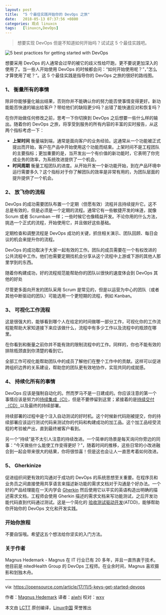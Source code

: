 ```yaml
---
layout: post
title:	"5 个最佳实践开始你的 DevOps 之旅"
date:	2018-05-13 07:37:56 +0800 
categories:	观点 linuxcn 
tags:	[linuxcn,DevOps]
---
```




> 
> 想要实现 DevOps 但是不知道如何开始吗？试试这 5 个最佳实践吧。
> 
> 
> 


![5 best practices for getting started with DevOps](/Asserts/Images//attachment/album/201805/13/073759q00kz56ze1eiqe1p.png "5 best practices for getting started with DevOps")


想要采用 DevOps 的人通常会过早的被它的歧义性给吓跑，更不要说更加深入的使用了。当一些人开始使用 DevOps 的时候都会问：“如何开始使用呢？”，”怎么才算使用了呢？“。这 5 个最佳实践是指导你的 DevOps 之旅的很好的路线图。


### 1、 衡量所有的事情


除非你能够量化输出结果，否则你并不能确认你的努力能否使事情变得更好。新功能能否快速的输出给客户？带给他们的缺陷更少吗？出错了能快速应对和恢复吗？


在你开始做任何修改之前，思考一下你切换到 DevOps 之后想要一些什么样的输出。随着你的 DevOps 之旅，将享受到服务的所有内容的丰富的实时报告，从这两个指标考虑一下：


* **上架时间** 衡量端到端，通常是面向客户的业务经验。这通常从一个功能被正式提出而开始，客户在产品中开始使用这个功能而结束。上架时间不是工程团队的主要指标；更加重要的是，当开发出一个有价值的新功能时，它表明了你完成业务的效率，为系统改进提供了一个机会。
* **时间周期** 衡量工程团队的进度。从开始开发一个新功能开始，到在产品环境中运行需要多久？这个指标对于你了解团队的效率是非常有用的，为团队层面的提升提供了一个机会。


### 2、 放飞你的流程


DevOps 的成功需要团队布置一个定期（但愿有效）流程并且持续提升它。这不总是有效的，但是必须是一个定期的流程。通常它有一些敏捷开发的味道，就像 Scrum 或者 Scrumban 一样；一些时候它也像精益开发。不论你用的什么方法，挑选一个正式的流程，开始使用它，并且做好这些基础。


定期检查和调整流程是 DevOps 成功的关键，抓住相关演示、团队回顾、每日会议的机会来提升你的流程。


DevOps 的成功取决于大家一起有效的工作。团队的成员需要在一个有权改进的公共流程中工作。他们也需要定期找机会分享从这个流程中上游或下游的其他人那里学到的东西。


随着你构建成功，好的流程规范能帮助你的团队以很快的速度体会到 DevOps 其他的好处


尽管更多面向开发的团队采用 Scrum 是常见的，但是以运营为中心的团队（或者其他中断驱动的团队）可能选用一个更短期的流程，例如 Kanban。


### 3、 可视化工作流程


这是很强大的，能够看到哪个人在给定的时间做哪一部分工作，可视化你的工作流程能帮助大家知道接下来应该做什么，流程中有多少工作以及流程中的瓶颈在哪里。


在你看到和衡量之前你并不能有效的限制流程中的工作。同样的，你也不能有效的排除瓶颈直到你清楚的看到它。


全部工作可视化能帮助团队中的成员了解他们在整个工作中的贡献。这样可以促进跨组织边界的关系建设，帮助您的团队更有效地协作，实现共同的成就感。


### 4、 持续化所有的事情


DevOps 应该是强制自动化的。然而罗马不是一日建成的。你应该注意的第一个事情应该是努力的[持续集成（CI）](https://martinfowler.com/articles/continuousIntegration.html)，但是不要停留到这里；紧接着的是[持续交付（CD）](https://martinfowler.com/bliki/ContinuousDelivery.html)以及最终的持续部署。


持续部署的过程中是个注入自动测试的好时机。这个时候新代码刚被提交，你的持续部署应该运行测试代码来测试你的代码和构建成功的加工品。这个加工品经受流程的考验被产出，直到最终被客户看到。


另一个“持续”是不太引人注意的持续改进。一个简单的场景是每天询问你旁边的同事：“今天做些什么能使工作变得更好？”，随着时间的推移，这些日常的小改进融合到一起会带来很大的结果，你将很惊喜！但是这也会让人一直思考着如何改进。


### 5、 Gherkinize


促进组织间更有效的沟通对于成功的 DevOps 的系统思想至关重要。在程序员和业务员之间直接使用共享语言来描述新功能的需求文档对于沟通是个好办法。一个好的产品经理能在一天内学会 [Gherkin](https://cucumber.io/docs/reference) 然后使用它以平实的英语构造出明确的描述需求文档，工程师会使用 Gherkin 描述的需求文档来写功能测试，之后开发功能代码直到代码通过测试。这是一个简化的 [验收测试驱动开发](https://en.wikipedia.org/wiki/Acceptance_test%E2%80%93driven_development)(ATDD)，能够帮助你开始你的 DevOps 文化和开发实践。


### 开始你旅程


不要自馁哦。希望这五个想法给你坚实的入门方法。


### 关于作者


Magnus Hedemark - Magnus 在 IT 行业已有 20 多年，并且一直热衷于技术。他目前是 nitedHealth Group 的 DevOps 工程师。在业余时间，Magnus 喜欢摄影和划独木舟。




---


via: <https://opensource.com/article/17/11/5-keys-get-started-devops>


作者：[Magnus Hedemark](https://opensource.com/users/magnus919) 译者：[aiwhj](https://github.com/aiwhj) 校对：[wxy](https://github.com/wxy)


本文由 [LCTT](https://github.com/LCTT/TranslateProject) 原创编译，[Linux中国](https://linux.cn/) 荣誉推出

